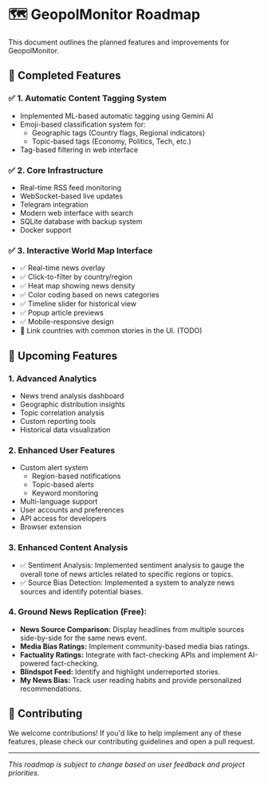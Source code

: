 # 🗺️ GeopolMonitor Roadmap

This document outlines the planned features and improvements for GeopolMonitor.

## 🎯 Completed Features

### ✅ 1. Automatic Content Tagging System
- Implemented ML-based automatic tagging using Gemini AI
- Emoji-based classification system for:
  - Geographic tags (Country flags, Regional indicators)
  - Topic-based tags (Economy, Politics, Tech, etc.)
- Tag-based filtering in web interface

### ✅ 2. Core Infrastructure
- Real-time RSS feed monitoring
- WebSocket-based live updates
- Telegram integration
- Modern web interface with search
- SQLite database with backup system
- Docker support

### ✅ 3. Interactive World Map Interface
- ✅ Real-time news overlay
- ✅ Click-to-filter by country/region
- ✅ Heat map showing news density
- ✅ Color coding based on news categories
- ✅ Timeline slider for historical view
- ✅ Popup article previews
- ✅ Mobile-responsive design
- 🚧 Link countries with common stories in the UI. (TODO)

## 🚀 Upcoming Features

### 1. Advanced Analytics
- News trend analysis dashboard
- Geographic distribution insights
- Topic correlation analysis
- Custom reporting tools
- Historical data visualization

### 2. Enhanced User Features
- Custom alert system
  - Region-based notifications
  - Topic-based alerts
  - Keyword monitoring
- Multi-language support
- User accounts and preferences
- API access for developers
- Browser extension

### 3. Enhanced Content Analysis
- ✅ Sentiment Analysis: Implemented sentiment analysis to gauge the overall tone of news articles related to specific regions or topics.
- ✅ Source Bias Detection: Implemented a system to analyze news sources and identify potential biases.

### 4. Ground News Replication (Free):
-   **News Source Comparison:** Display headlines from multiple sources side-by-side for the same news event.
-   **Media Bias Ratings:** Implement community-based media bias ratings.
-   **Factuality Ratings:** Integrate with fact-checking APIs and implement AI-powered fact-checking.
-   **Blindspot Feed:** Identify and highlight underreported stories.
-   **My News Bias:** Track user reading habits and provide personalized recommendations.


## 🤝 Contributing
We welcome contributions! If you'd like to help implement any of these features, please check our contributing guidelines and open a pull request.

---
*This roadmap is subject to change based on user feedback and project priorities.*